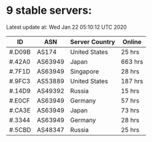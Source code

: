 # 9 stable servers:

Latest update at: Wed Jan 22 05:10:12 UTC 2020

| ID | ASN | Server Country | Online |
| -- | --- | -------------- | ------ |
| #.D09B | AS174 | United States | 25 hrs |
| #.42A0 | AS63949 | Japan | 663 hrs |
| #.7F1D | AS63949 | Singapore | 28 hrs |
| #.9FC3 | AS53889 | United States | 187 hrs |
| #.14D9 | AS49392 | Russia | 15 hrs |
| #.E0CF | AS63949 | Germany | 57 hrs |
| #.CA3E | AS63949 | Japan | 73 hrs |
| #.3344 | AS63949 | Germany | 28 hrs |
| #.5CBD | AS48347 | Russia | 25 hrs |

